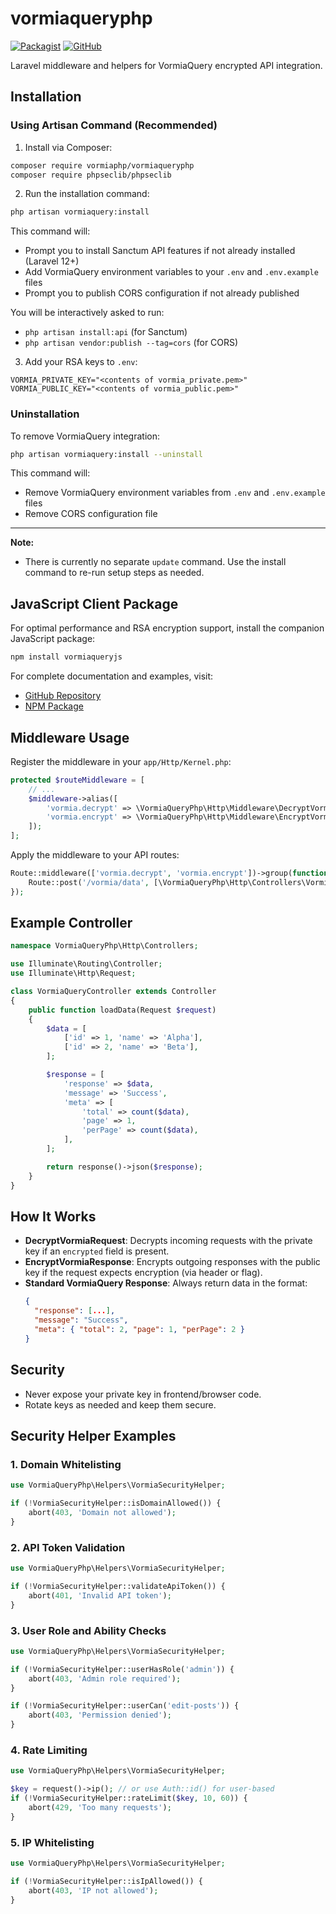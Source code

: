 # vormiaqueryphp

[![Packagist](https://img.shields.io/packagist/v/vormiaphp/vormiaqueryphp.svg)](https://packagist.org/packages/vormiaphp/vormiaqueryphp)
[![GitHub](https://img.shields.io/github/stars/vormiaphp/vormiaqueryphp.svg)](https://github.com/vormiaphp/vormiaqueryphp)

Laravel middleware and helpers for VormiaQuery encrypted API integration.

## Installation

### Using Artisan Command (Recommended)

1. Install via Composer:

```bash
composer require vormiaphp/vormiaqueryphp
composer require phpseclib/phpseclib
```

2. Run the installation command:

```bash
php artisan vormiaquery:install
```

This command will:

- Prompt you to install Sanctum API features if not already installed (Laravel 12+)
- Add VormiaQuery environment variables to your `.env` and `.env.example` files
- Prompt you to publish CORS configuration if not already published

You will be interactively asked to run:

- `php artisan install:api` (for Sanctum)
- `php artisan vendor:publish --tag=cors` (for CORS)

3. Add your RSA keys to `.env`:

```env
VORMIA_PRIVATE_KEY="<contents of vormia_private.pem>"
VORMIA_PUBLIC_KEY="<contents of vormia_public.pem>"
```

### Uninstallation

To remove VormiaQuery integration:

```bash
php artisan vormiaquery:install --uninstall
```

This command will:

- Remove VormiaQuery environment variables from `.env` and `.env.example` files
- Remove CORS configuration file

---

**Note:**

- There is currently no separate `update` command. Use the install command to re-run setup steps as needed.

## JavaScript Client Package

For optimal performance and RSA encryption support, install the companion JavaScript package:

```bash
npm install vormiaqueryjs
```

For complete documentation and examples, visit:

- [GitHub Repository](https://github.com/vormiaphp/vormiaqueryjs)
- [NPM Package](https://www.npmjs.com/package/vormiaqueryjs)

## Middleware Usage

Register the middleware in your `app/Http/Kernel.php`:

```php
protected $routeMiddleware = [
    // ...
    $middleware->alias([
        'vormia.decrypt' => \VormiaQueryPhp\Http\Middleware\DecryptVormiaRequest::class,
        'vormia.encrypt' => \VormiaQueryPhp\Http\Middleware\EncryptVormiaResponse::class,
    ]);
];
```

Apply the middleware to your API routes:

```php
Route::middleware(['vormia.decrypt', 'vormia.encrypt'])->group(function () {
    Route::post('/vormia/data', [\VormiaQueryPhp\Http\Controllers\VormiaQueryController::class, 'loadData']);
});
```

## Example Controller

```php
namespace VormiaQueryPhp\Http\Controllers;

use Illuminate\Routing\Controller;
use Illuminate\Http\Request;

class VormiaQueryController extends Controller
{
    public function loadData(Request $request)
    {
        $data = [
            ['id' => 1, 'name' => 'Alpha'],
            ['id' => 2, 'name' => 'Beta'],
        ];

        $response = [
            'response' => $data,
            'message' => 'Success',
            'meta' => [
                'total' => count($data),
                'page' => 1,
                'perPage' => count($data),
            ],
        ];

        return response()->json($response);
    }
}
```

## How It Works

- **DecryptVormiaRequest**: Decrypts incoming requests with the private key if an `encrypted` field is present.
- **EncryptVormiaResponse**: Encrypts outgoing responses with the public key if the request expects encryption (via header or flag).
- **Standard VormiaQuery Response**: Always return data in the format:
  ```json
  {
    "response": [...],
    "message": "Success",
    "meta": { "total": 2, "page": 1, "perPage": 2 }
  }
  ```

## Security

- Never expose your private key in frontend/browser code.
- Rotate keys as needed and keep them secure.

## Security Helper Examples

### 1. Domain Whitelisting

```php
use VormiaQueryPhp\Helpers\VormiaSecurityHelper;

if (!VormiaSecurityHelper::isDomainAllowed()) {
    abort(403, 'Domain not allowed');
}
```

### 2. API Token Validation

```php
use VormiaQueryPhp\Helpers\VormiaSecurityHelper;

if (!VormiaSecurityHelper::validateApiToken()) {
    abort(401, 'Invalid API token');
}
```

### 3. User Role and Ability Checks

```php
use VormiaQueryPhp\Helpers\VormiaSecurityHelper;

if (!VormiaSecurityHelper::userHasRole('admin')) {
    abort(403, 'Admin role required');
}

if (!VormiaSecurityHelper::userCan('edit-posts')) {
    abort(403, 'Permission denied');
}
```

### 4. Rate Limiting

```php
use VormiaQueryPhp\Helpers\VormiaSecurityHelper;

$key = request()->ip(); // or use Auth::id() for user-based
if (!VormiaSecurityHelper::rateLimit($key, 10, 60)) {
    abort(429, 'Too many requests');
}
```

### 5. IP Whitelisting

```php
use VormiaQueryPhp\Helpers\VormiaSecurityHelper;

if (!VormiaSecurityHelper::isIpAllowed()) {
    abort(403, 'IP not allowed');
}
```
